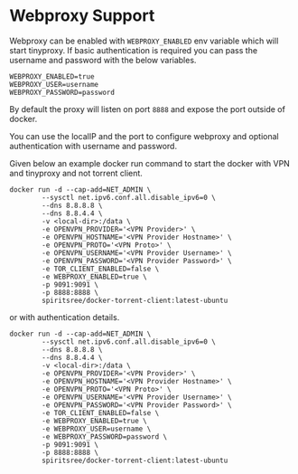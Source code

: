 # Webproxy Support

Webproxy can be enabled with `WEBPROXY_ENABLED` env variable which will start tinyproxy. If basic authentication is required you can pass the username and password with the below variables.

```
WEBPROXY_ENABLED=true
WEBPROXY_USER=username
WEBPROXY_PASSWORD=password
```

By default the proxy will listen on port `8888` and expose the port outside of docker.

You can use the localIP and the port to configure webproxy and optional authentication with username and password.

Given below an example docker run command to start the docker with VPN and tinyproxy and not torrent client.

```
docker run -d --cap-add=NET_ADMIN \
        --sysctl net.ipv6.conf.all.disable_ipv6=0 \
        --dns 8.8.8.8 \
        --dns 8.8.4.4 \
        -v <local-dir>:/data \
        -e OPENVPN_PROVIDER='<VPN Provider>' \
        -e OPENVPN_HOSTNAME='<VPN Provider Hostname>' \
        -e OPENVPN_PROTO='<VPN Proto>' \
        -e OPENVPN_USERNAME='<VPN Provider Username>' \
        -e OPENVPN_PASSWORD='<VPN Provider Password>' \
        -e TOR_CLIENT_ENABLED=false \
        -e WEBPROXY_ENABLED=true \
        -p 9091:9091 \
        -p 8888:8888 \
        spiritsree/docker-torrent-client:latest-ubuntu
```

or with authentication details.

```
docker run -d --cap-add=NET_ADMIN \
        --sysctl net.ipv6.conf.all.disable_ipv6=0 \
        --dns 8.8.8.8 \
        --dns 8.8.4.4 \
        -v <local-dir>:/data \
        -e OPENVPN_PROVIDER='<VPN Provider>' \
        -e OPENVPN_HOSTNAME='<VPN Provider Hostname>' \
        -e OPENVPN_PROTO='<VPN Proto>' \
        -e OPENVPN_USERNAME='<VPN Provider Username>' \
        -e OPENVPN_PASSWORD='<VPN Provider Password>' \
        -e TOR_CLIENT_ENABLED=false \
        -e WEBPROXY_ENABLED=true \
        -e WEBPROXY_USER=username \
        -e WEBPROXY_PASSWORD=password \
        -p 9091:9091 \
        -p 8888:8888 \
        spiritsree/docker-torrent-client:latest-ubuntu
```
